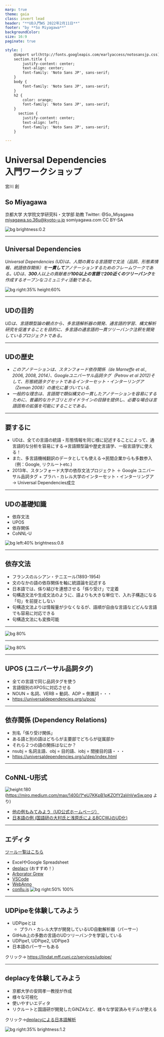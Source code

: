 ```yaml
---
marp: true
theme: gaia
class: invert lead
header: "**UD入門WS 2022年2月11日**"
footer: "by **So Miyagawa**"
backgroundColor: 	
size: 16:9
paginate: true

style: |
    @import url(http://fonts.googleapis.com/earlyaccess/notosansjp.css);
    section.title {
        justify-content: center;
        text-align: center;
        font-family: 'Noto Sans JP', sans-serif;
    }
    body {
        font-family: 'Noto Sans JP', sans-serif;
    }
    h2 {
        color: orange;
        font-family: 'Noto Sans JP', sans-serif;
    }
      section {
        justify-content: center;
        text-align: left;
        font-family: 'Noto Sans JP', sans-serif;
    }
    
---
```

<!-- _class: title -->
# Universal Dependencies <br>入門ワークショップ

宮川 創
## So Miyagawa

京都大学 大学院文学研究科・文学部 助教
Twitter: @So_Miyagawa
miyagawa.so.36u@kyoto-u.jp
somiyagawa.com 
CC BY-SA
<!--
_color: #fffff9
-->
![bg brightness:0.2](https://upload.wikimedia.org/wikipedia/commons/b/b5/Universal_joint.gif)

---

## Universal Dependencies

*Universal Dependencies (UD)は、人間の異なる言語間で文法（品詞、形態素情報、統語依存関係）を**一貫して**アノテーションするためのフレームワークである。UDは、**300**人以上の貢献者が**100以上の言語**で**200近くのツリーバンク**を作成するオープンなコミュニティ活動である。*

![bg right:35% height:60%](https://universaldependencies.org/logos/logo-ud.png)
<!--
_footer: '文章は[UD公式サイト](https://universaldependencies.org/)から翻訳'
-->
---
## UDの目的
*UDは、言語類型論の観点から、多言語解析器の開発、通言語的学習、構文解析研究を促進することを目的に、多言語の通言語的一貫ツリーバンク注釈を開発しているプロジェクトである。*
<!--
_footer: '文章は[UD公式サイト](https://universaldependencies.org/introduction.html)から翻訳
'
-->


---
## UDの歴史
- *このアノテーションは、スタンフォード依存関係（de Marneffe et al., 2006, 2008, 2014）、Googleユニバーサル品詞タグ（Petrov et al 2012)そして、形態統語タグセットであるインターセット・インターリングア（Zeman 2008）の進化に基づいている.*
- *一般的な理念は、言語間で類似構文の一貫したアノテーションを容易にするために、普遍的なカテゴリとガイドラインの目録を提供し、必要な場合は言語固有の拡張を可能にすることである。*
<!--
_footer: '文章は[UD公式サイト](https://universaldependencies.org/introduction.html)から翻訳
'
-->


---
## 要するに

- UDは、全ての言語の統語・形態情報を同じ様に記述することによって、通言語的な分析を容易にする→言語類型論や歴史言語学、一般言語学に使える！
- また、多言語機械翻訳のデータとしても使える→民間企業からも多数参入（例：Google, リクルートetc.)
- 2013年、スタンフォード大学の依存文法プロジェクト ＋ Google ユニバーサル品詞タグ + プラハ・カレル大学のインターセット・インターリングア → Universal Dependencies成立

---
## UDの基礎知識

- 依存文法
- UPOS
- 依存関係
- CoNNL-U

<!--
_footer: 'Photo by Peo Hedin on Unsplash'
-->
![bg left:40% brightness:0.8](https://images.unsplash.com/photo-1595939572262-3666138363af?ixid=MXwxMjA3fDB8MHxwaG90by1wYWdlfHx8fGVufDB8fHw%3D&ixlib=rb-1.2.1&auto=format&fit=crop&w=750&q=80)


---
## 依存文法

- フランスのルシアン・テニエール(1893-1954)
- 文のなかの語の依存関係を軸に統語論を記述する
- 日本語では、係り結びを連想させる「係り受け」で定着
- 句構造文法や生成文法のように、語よりも大きな単位で、入れ子構造になる「句」を前提としない
- 句構造文法よりは情報量が少なくなるが、語順が自由な言語などどんな言語でも容易に対応できる
- 句構造文法にも変換可能


---

![bg 80%](https://upload.wikimedia.org/wikipedia/commons/0/0d/Wearetryingtounderstandthedifference_%282%29.jpg) 
<!--
_footer: 'Image by Tjo3ya on Wikimedia Commons under CC BY-SA 3.0'
-->
---

![bg 80%](https://upload.wikimedia.org/wikipedia/commons/thumb/7/7d/The_house_at_the_end_of_the_street.jpg/640px-The_house_at_the_end_of_the_street.jpg)
<!--
_footer: 'Image by Tjo3ya on Wikimedia Commons under CC BY-SA 3.0'
-->
---

## UPOS (ユニバーサル品詞タグ)
- 全ての言語で同じ品詞タグを使う
- 言語個別のXPOSに対応させる
- NOUN = 名詞、VERB = 動詞、ADP = 側置詞・・・
- https://universaldependencies.org/u/pos/



---
## 依存関係 (Dependency Relations)

- 別名「係り受け関係」
- ある語と別の語はどちらが主要部でどちらが従属部か
- それら２つの語の関係はなにか？
- nsubj = 名詞主語、obj = 目的語、iobj = 間接目的語・・・
- https://universaldependencies.org/u/dep/index.html

---
## CoNNL-U形式

![height:180](https://miro.medium.com/max/1400/1*eU7KKpB1pKZOfY2aVnVwSw.png)
(https://miro.medium.com/max/1400/1*eU7KKpB1pKZOfY2aVnVwSw.png より)

- [他の例もみてみよう（UD公式ホームページ）](https://universaldependencies.org/format.html) 
- [日本語の例 (国語研の大村氏と浅原氏によるBCCWJのUD化)](https://irdb.nii.ac.jp/01129/0001535528)

---

## エディタ
[ツール一覧はこちら](https://universaldependencies.org/tools.html)
- ExcelやGoogle Spreadsheet
- [deplacy](https://github.com/KoichiYasuoka/deplacy) (おすすめ！）
- [Arborator Grew](https://arboratorgrew.elizia.net/)
- [VSCode](https://code.visualstudio.com/)
- [WebAnno](https://webanno.github.io/webanno/)
- [conllu.js](http://spyysalo.github.io/conllu.js/)
![bg right:50% 100%](https://universaldependencies.org/img/conllueditor_tree.png)


---
## UDPipeを体験してみよう

- UDPipeとは
    - プラハ・カレル大学が開発しているUD自動解析器（パーサー）
- GitHub上の多数の言語のUDツリーバンクを学習している
- UDPipe1, UDPipe2, UDPipe3
- 日本語のパーサーもある

クリック→ https://lindat.mff.cuni.cz/services/udpipe/

---

## deplacyを体験してみよう
- 京都大学の安岡孝一教授が作成
- 様々な可視化
- 使いやすいエディタ
- リクルートと国語研が開発したGiNZAなど、様々な学習済みモデルが使える

クリック→[deplacyによる日本語解析](https://colab.research.google.com/github/KoichiYasuoka/deplacy/blob/master/doc/ja.ipynb)


<!--
_footer: 'Photo from https://www.zinbun.kyoto-u.ac.jp/members/private/yasuoka.html'
-->
![bg right:35% brightness:1.2](https://www.zinbun.kyoto-u.ac.jp/images/members/32.YASUOKA-Koichi.jpg)